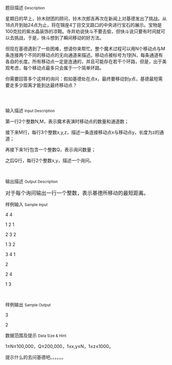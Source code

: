 <div class="panel panel-default">
<div class="area-title">
<span>
题目描述
<small>Description</small>
</span></div>
<div class="panel-body">

<p style=""><span style="">星期日的早上，铃木财团的顾问，铃木次郎吉再次在新闻上对基德发出了挑战。从18点开到始24点为止，将在锦座4丁目交叉路口的中央进行宝石的展示。宝物是100克拉的紫水晶装饰的凉鞋。寺井劝说快斗不要去偷，但快斗说只要有时间就可以去挑战，于是，快斗想到了瞬间移动的好方法。</span></p><p><span style="">但现在基德遇到了一些困难，想请你来帮忙。整个魔术过程可以用N个移动点与M条连接两个不同的移动点的无向通道来描述。移动点被标号为1到N，每条通道有各自的长度。所有移动点一定是连通的，并且可能存在若干个环路，但是，出于美观考虑，每个移动点最多只会属于一个简单环路。</span></p><p><span style=""></span></p><p><span style="">你需要回答多个这样的询问：假如基德处在点x，最终要移动到y点，基德最短需要走多少距离才能到达最终移动点？</span></p><p><span style=""></span><img src="/source/codevs/codevs-5153/img/aHR0cDovL3d3dy5qb3lvaS5jbi9wcm9ibGVtL2NvZGV2cy01MTUzL2h0dHA6Ly9jb2RldnMuY24vbWVkaWEvMjAxNDA4MTMxNjMyMjhfaG1MUHoudGh1bWIuNzAwXzBfMjAxNjA3MTcxMTAwMjZfNDY4LmpwZWc=.jpeg" title=""></p><p><span style=""></span></p><p><br></p>

</div>
</div>

<div class="panel panel-default">
<div class="area-title">
<span>
输入描述
<small>Input Description</small>
</span></div>
<div class="panel-body">
<p><span style="">第一行2个整数N,M，表示魔术表演时移动点的数量和通道数；</span></p><p><span style="">接下来M行，每行3个整数x,y,z，描述一条连接移动点x与移动点y，长度为z的通道；</span></p><p><span style="">再接下来1行包含一个整数Q，表示询问数量；</span></p><p><span style="">之后Q行，每行2个整数x,y，描述一个询问。</span></p><p><br></p>

</div>
</div>
<div  class="panel panel-default">
<div class="area-title">
<span>
输出描述
<small>Output Description</small>
</span></div>
<div class="panel-body">

<p><span style="font-size: 16px; font-family: 楷体, 楷体_GB2312, SimKai;">对于每个询问输出一行一个整数，表示基德所移动的最短距离。</span></p>

</div>
</div>


<div class="panel panel-default">
<div class="area-title">
<span>
样例输入
<small>Sample Input</small>
</span></div>
<div class="panel-body">
<p><span style="">4 4</span></p><p><span style="">1 2 1</span></p><p><span style="">2 3 2</span></p><p><span style="">1 3 2</span></p><p><span style="">3 4 1</span></p><p><span style="">2</span></p><p><span style="">2 4</span></p><p><span style="">1 3</span></p><p><br></p>

</div>
</div>

<div class="panel panel-default">
<div class="area-title">
<span>
样例输出
<small>Sample Output</small>
</span></div>
<div class="panel-body">
<p><span style="">3</span></p><p><span style="">2</span></p>

</div>
</div>

<div class="panel panel-default">
<div class="area-title">
<span>
数据范围及提示
<small>Data Size & Hint</small>
</span></div>
<div class="panel-body">
<p><span style="">1≤N≤100,000，Q≤200,000，1≤x,y≤N，1≤z≤1000。</span></p><p><span style="">提示什么的去问基德吧。。。。。。</span></p>
</div>
</div>